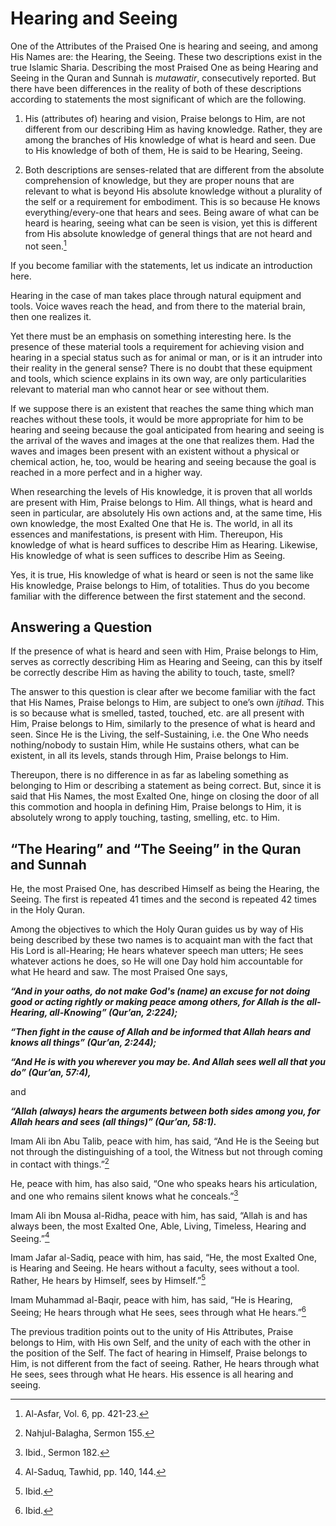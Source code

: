 Hearing and Seeing
==================

One of the Attributes of the Praised One is hearing and seeing, and
among His Names are: the Hearing, the Seeing. These two descriptions
exist in the true Islamic Sharia. Describing the most Praised One as
being Hearing and Seeing in the Quran and Sunnah is *mutawatir*,
consecutively reported. But there have been differences in the reality
of both of these descriptions according to statements the most
significant of which are the following.

1. His (attributes of) hearing and vision, Praise belongs to Him, are
not different from our describing Him as having knowledge. Rather, they
are among the branches of His knowledge of what is heard and seen. Due
to His knowledge of both of them, He is said to be Hearing, Seeing.

2. Both descriptions are senses-related that are different from the
absolute comprehension of knowledge, but they are proper nouns that are
relevant to what is beyond His absolute knowledge without a plurality of
the self or a requirement for embodiment. This is so because He knows
everything/every-one that hears and sees. Being aware of what can be
heard is hearing, seeing what can be seen is vision, yet this is
different from His absolute knowledge of general things that are not
heard and not seen.[^1]

If you become familiar with the statements, let us indicate an
introduction here.

Hearing in the case of man takes place through natural equipment and
tools. Voice waves reach the head, and from there to the material brain,
then one realizes it.

Yet there must be an emphasis on something interesting here. Is the
presence of these material tools a requirement for achieving vision and
hearing in a special status such as for animal or man, or is it an
intruder into their reality in the general sense? There is no doubt that
these equipment and tools, which science explains in its own way, are
only particularities relevant to material man who cannot hear or see
without them.

If we suppose there is an existent that reaches the same thing which man
reaches without these tools, it would be more appropriate for him to be
hearing and seeing because the goal anticipated from hearing and seeing
is the arrival of the waves and images at the one that realizes them.
Had the waves and images been present with an existent without a
physical or chemical action, he, too, would be hearing and seeing
because the goal is reached in a more perfect and in a higher way.

When researching the levels of His knowledge, it is proven that all
worlds are present with Him, Praise belongs to Him. All things, what is
heard and seen in particular, are absolutely His own actions and, at the
same time, His own knowledge, the most Exalted One that He is. The
world, in all its essences and manifestations, is present with Him.
Thereupon, His knowledge of what is heard suffices to describe Him as
Hearing. Likewise, His knowledge of what is seen suffices to describe
Him as Seeing.

Yes, it is true, His knowledge of what is heard or seen is not the same
like His knowledge, Praise belongs to Him, of totalities. Thus do you
become familiar with the difference between the first statement and the
second.

Answering a Question
--------------------

If the presence of what is heard and seen with Him, Praise belongs to
Him, serves as correctly describing Him as Hearing and Seeing, can this
by itself be correctly describe Him as having the ability to touch,
taste, smell?

The answer to this question is clear after we become familiar with the
fact that His Names, Praise belongs to Him, are subject to one’s own
*ijtihad*. This is so because what is smelled, tasted, touched, etc. are
all present with Him, Praise belongs to Him, similarly to the presence
of what is heard and seen. Since He is the Living, the self-Sustaining,
i.e. the One Who needs nothing/nobody to sustain Him, while He sustains
others, what can be existent, in all its levels, stands through Him,
Praise belongs to Him.

Thereupon, there is no difference in as far as labeling something as
belonging to Him or describing a statement as being correct. But, since
it is said that His Names, the most Exalted One, hinge on closing the
door of all this commotion and hoopla in defining Him, Praise belongs to
Him, it is absolutely wrong to apply touching, tasting, smelling, etc.
to Him.

“The Hearing” and “The Seeing” in the Quran and Sunnah
------------------------------------------------------

He, the most Praised One, has described Himself as being the Hearing,
the Seeing. The first is repeated 41 times and the second is repeated 42
times in the Holy Quran.

Among the objectives to which the Holy Quran guides us by way of His
being described by these two names is to acquaint man with the fact that
His Lord is all-Hearing; He hears whatever speech man utters; He sees
whatever actions he does, so He will one Day hold him accountable for
what He heard and saw. The most Praised One says,

***“And in your oaths, do not make God's (name) an excuse for not doing
good or acting rightly or making peace among others, for Allah is the
all-Hearing, all-Knowing” (Qur’an, 2:224);***

***“Then fight in the cause of Allah and be informed that Allah hears
and knows all things” (Qur’an, 2:244);***

***“And He is with you wherever you may be. And Allah sees well all that
you do” (Qur’an, 57:4),***

and

***“Allah (always) hears the arguments between both sides among you, for
Allah hears and sees (all things)” (Qur’an, 58:1).***

Imam Ali ibn Abu Talib, peace with him, has said, “And He is the Seeing
but not through the distinguishing of a tool, the Witness but not
through coming in contact with things.”[^2]

He, peace with him, has also said, “One who speaks hears his
articulation, and one who remains silent knows what he conceals.”[^3]

Imam Ali ibn Mousa al-Ridha, peace with him, has said, “Allah is and has
always been, the most Exalted One, Able, Living, Timeless, Hearing and
Seeing.”[^4]

Imam Jafar al-Sadiq, peace with him, has said, “He, the most Exalted
One, is Hearing and Seeing. He hears without a faculty, sees without a
tool. Rather, He hears by Himself, sees by Himself.”[^5]

Imam Muhammad al-Baqir, peace with him, has said, “He is Hearing,
Seeing; He hears through what He sees, sees through what He hears.”[^6]

The previous tradition points out to the unity of His Attributes, Praise
belongs to Him, with His own Self, and the unity of each with the other
in the position of the Self. The fact of hearing in Himself, Praise
belongs to Him, is not different from the fact of seeing. Rather, He
hears through what He sees, sees through what He hears. His essence is
all hearing and seeing.

[^1]: Al-Asfar, Vol. 6, pp. 421-23.

[^2]: Nahjul-Balagha, Sermon 155.

[^3]: Ibid., Sermon 182.

[^4]: Al-Saduq, Tawhid, pp. 140, 144.

[^5]: Ibid.

[^6]: Ibid.


